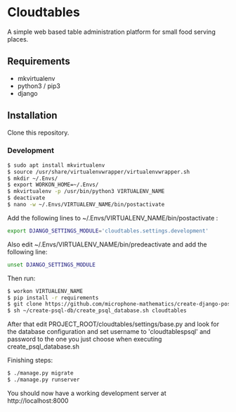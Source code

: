 # Cloudtables

A simple web based table administration platform for small food serving places.

## Requirements
- mkvirtualenv
- python3 / pip3
- django

## Installation

Clone this repository.

### Development 

```bash
$ sudo apt install mkvirtualenv
$ source /usr/share/virtualenvwrapper/virtualenvwrapper.sh
$ mkdir ~/.Envs/
$ export WORKON_HOME=~/.Envs/
$ mkvirtualenv -p /usr/bin/python3 VIRTUALENV_NAME
$ deactivate
$ nano -w ~/.Envs/VIRTUALENV_NAME/bin/postactivate
```

Add the following lines to ~/.Envs/VIRTUALENV_NAME/bin/postactivate :
```bash
export DJANGO_SETTINGS_MODULE='cloudtables.settings.development' 
```

Also edit ~/.Envs/VIRTUALENV_NAME/bin/predeactivate and add the following line:
```bash
unset DJANGO_SETTINGS_MODULE
```

Then run:
```bash
$ workon VIRTUALENV_NAME
$ pip install -r requirements
$ git clone https://github.com/microphone-mathematics/create-django-postgres-db.git ~/create-psql-db/
$ sh ~/create-psql-db/create_psql_database.sh cloudtables
```

After that edit PROJECT_ROOT/cloudtables/settings/base.py and look for the database configuration and set username to 'cloudtablespsql' and password to the one you just choose when executing create_psql_database.sh

Finishing steps:
```bash
$ ./manage.py migrate
$ ./manage.py runserver
```

You should now have a working development server at http://localhost:8000
